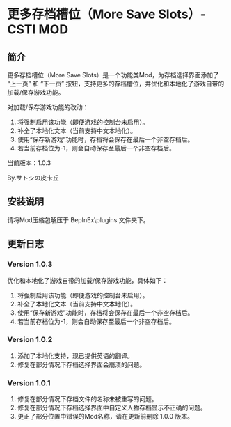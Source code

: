 # 更多存档槽位（More Save Slots）- CSTI MOD



## 简介

更多存档槽位（More Save Slots）是一个功能类Mod，为存档选择界面添加了 “上一页” 和 “下一页” 按钮，支持更多的存档槽位，并优化和本地化了游戏自带的加载/保存游戏功能。



对加载/保存游戏功能的改动：

1. 将强制启用该功能（即便游戏的控制台未启用）。
2. 补全了本地化文本（当前支持中文本地化）。
3. 使用“保存新游戏”功能时，存档将会保存在最后一个非空存档后。
4. 若当前存档位为-1，则会自动保存至最后一个非空存档后。



当前版本：1.0.3

By.サトシの皮卡丘



## 安装说明

请将Mod压缩包解压于 BepInEx\plugins 文件夹下。



## 更新日志

### Version 1.0.3

优化和本地化了游戏自带的加载/保存游戏功能，具体如下：

1. 将强制启用该功能（即便游戏的控制台未启用）。
2. 补全了本地化文本（当前支持中文本地化）。
3. 使用“保存新游戏”功能时，存档将会保存在最后一个非空存档后。
4. 若当前存档位为-1，则会自动保存至最后一个非空存档后。



### Version 1.0.2

1. 添加了本地化支持，现已提供英语的翻译。
2. 修复在部分情况下存档选择界面会崩溃的问题。



### Version 1.0.1

1. 修复在部分情况下存档文件的名称未被重写的问题。
2. 修复在部分情况下存档选择界面中自定义人物存档显示不正确的问题。
3. 更正了部分位置中错误的Mod名称，请在更新前删除 1.0.0 版本。

